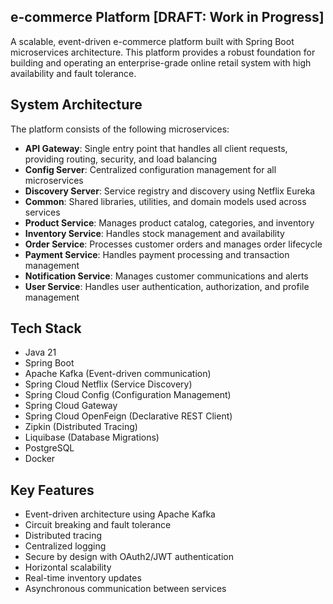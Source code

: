 ## e-commerce Platform [DRAFT: Work in Progress]

A scalable, event-driven e-commerce platform built with Spring Boot microservices architecture. This platform provides a robust foundation for building and operating an enterprise-grade online retail system with high availability and fault tolerance.

## System Architecture

The platform consists of the following microservices:

- **API Gateway**: Single entry point that handles all client requests, providing routing, security, and load balancing
- **Config Server**: Centralized configuration management for all microservices
- **Discovery Server**: Service registry and discovery using Netflix Eureka
- **Common**: Shared libraries, utilities, and domain models used across services
- **Product Service**: Manages product catalog, categories, and inventory
- **Inventory Service**: Handles stock management and availability
- **Order Service**: Processes customer orders and manages order lifecycle
- **Payment Service**: Handles payment processing and transaction management
- **Notification Service**: Manages customer communications and alerts
- **User Service**: Handles user authentication, authorization, and profile management

## Tech Stack

- Java 21
- Spring Boot
- Apache Kafka (Event-driven communication)
- Spring Cloud Netflix (Service Discovery)
- Spring Cloud Config (Configuration Management)
- Spring Cloud Gateway
- Spring Cloud OpenFeign (Declarative REST Client)
- Zipkin (Distributed Tracing)
- Liquibase (Database Migrations)
- PostgreSQL
- Docker

## Key Features

- Event-driven architecture using Apache Kafka
- Circuit breaking and fault tolerance
- Distributed tracing
- Centralized logging
- Secure by design with OAuth2/JWT authentication
- Horizontal scalability
- Real-time inventory updates
- Asynchronous communication between services
